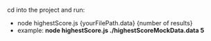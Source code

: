 cd into the project and run:
- node  highestScore.js {yourFilePath.data} {number of results}
- example: **node highestScore.js ./highestScoreMockData.data 5**